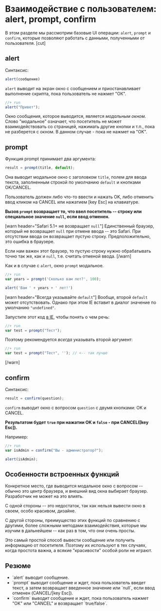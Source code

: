# Взаимодействие с пользователем: alert, prompt, confirm


В этом разделе мы рассмотрим базовые UI операции: `alert`, `prompt` и `confirm`, которые позволяют работать с данными, полученными от пользователя.
[cut]
## alert   

Синтаксис:

```js
alert(сообщение)
```

`alert` выводит на экран окно с сообщением и приостанавливает выполнение скрипта, пока пользователь не нажмет "ОК".

```js
//+ run
alert("Привет");
```

Окно сообщения, которое выводится, является *модальным окном*. Слово "модальное" означает, что посетитель не может взаимодействовать со страницей, нажимать другие кнопки и т.п., пока не разберется с окном. В данном случае - пока не нажмет на "OK".

## prompt   

Функция prompt принимает два аргумента:

```js
result = prompt(title, default);
```

Она выводит модальное окно с заголовком `title`, полем для ввода текста, заполненным строкой по умолчанию `default` и кнопками OK/CANCEL. 

Пользователь должен либо что-то ввести и нажать OK, либо отменить ввод кликом на CANCEL или нажатием [key Esc] на клавиатуре.

**Вызов `prompt` возвращает то, что ввел посетитель -- строку или специальное значение `null`, если ввод отменен.**

[warn header="Safari 5.1+ не возвращает `null`"]
Единственный браузер, который не возвращает `null` при отмене ввода -- это Safari. При отсутствии ввода он возвращает пустую строку. Предположительно, это ошибка в браузере.

Если нам важен этот браузер, то пустую строку нужно обрабатывать точно так же, как и `null`, т.е. считать отменой ввода.
[/warn]

Как и в случае с `alert`, окно `prompt` модальное.

```js
//+ run
var years = prompt('Сколько вам лет?', 100);

alert('Вам ' + years + ' лет!')
```

[warn header="Всегда указывайте `default`"]
Вообще, второй `default` может отсутствовать. Однако при этом IE вставит в диалог значение по умолчанию `"undefined"`.

Запустите этот код <u>в IE</u>, чтобы понять о чем речь:

```js
//+ run
var test = prompt("Тест");
```

Поэтому рекомендуется *всегда* указывать второй аргумент:

```js
//+ run
var test = prompt("Тест", ''); // <-- так лучше
```

[/warn]


## confirm   

Синтаксис:

```js
result = confirm(question);
```

`confirm` выводит окно с вопросом `question` с двумя кнопками: OK и CANCEL. 

**Результатом будет `true` при нажатии OK и `false` - при CANCEL([key Esc]).**

Например:

```js
//+ run
var isAdmin = confirm("Вы - администратор?");

alert(isAdmin);
```

## Особенности встроенных функций

Конкретное место, где выводится модальное окно с вопросом -- обычно это центр браузера, и внешний вид окна выбирает браузер. Разработчик не может на это влиять.

С одной стороны -- это недостаток, так как нельзя вывести окно в своем, особо красивом, дизайне. 

С другой стороны, преимущество этих функций по сравнению с другими, более сложными методами взаимодействия, которые мы изучим в дальнейшем -- как раз в том, что они очень просты.

Это самый простой способ вывести сообщение или получить информацию от посетителя. Поэтому их используют в тех случаях, когда простота важна, а всякие "красивости" особой роли не играют.


## Резюме

<ul>
<li>`alert` выводит сообщение.</li>
<li>`prompt` выводит сообщение и ждет, пока пользователь введет текст, а затем возвращает введенное значение или `null`, если ввод отменен (CANCEL/[key Esc]).</li>
<li>`confirm` выводит сообщение и ждет, пока пользователь нажмет "OK" или "CANCEL" и возвращает `true/false`.</li>
</ul>